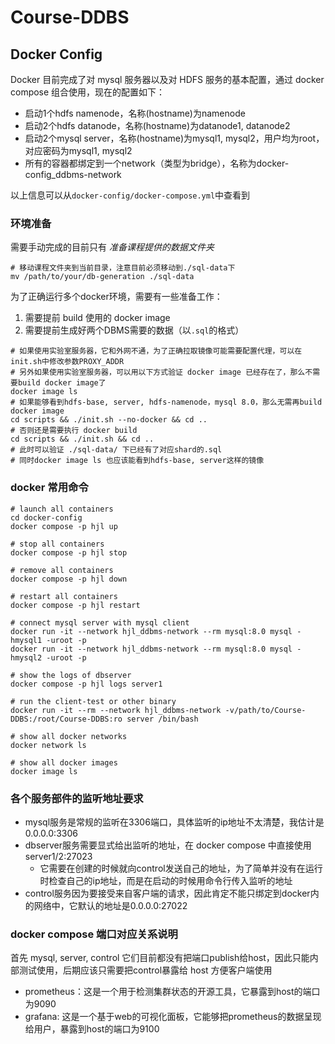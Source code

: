 # Course-DDBS

## Docker Config
Docker 目前完成了对 mysql 服务器以及对 HDFS 服务的基本配置，通过 docker compose 组合使用，现在的配置如下：

- 启动1个hdfs namenode，名称(hostname)为namenode
- 启动2个hdfs datanode，名称(hostname)为datanode1, datanode2
- 启动2个mysql server，名称(hostname)为mysql1, mysql2，用户均为root，对应密码为mysql1, mysql2
- 所有的容器都绑定到一个network（类型为bridge），名称为docker-config_ddbms-network

以上信息可以从`docker-config/docker-compose.yml`中查看到

### 环境准备
需要手动完成的目前只有 *准备课程提供的数据文件夹*

```shell
# 移动课程文件夹到当前目录，注意目前必须移动到./sql-data下
mv /path/to/your/db-generation ./sql-data
```

为了正确运行多个docker环境，需要有一些准备工作：
1. 需要提前 build 使用的 docker image
2. 需要提前生成好两个DBMS需要的数据（以`.sql`的格式）

```shell
# 如果使用实验室服务器，它和外网不通，为了正确拉取镜像可能需要配置代理，可以在init.sh中修改参数PROXY_ADDR
# 另外如果使用实验室服务器，可以用以下方式验证 docker image 已经存在了，那么不需要build docker image了
docker image ls
# 如果能够看到hdfs-base, server, hdfs-namenode，mysql 8.0，那么无需再build docker image
cd scripts && ./init.sh --no-docker && cd ..
# 否则还是需要执行 docker build
cd scripts && ./init.sh && cd ..
# 此时可以验证 ./sql-data/ 下已经有了对应shard的.sql
# 同时docker image ls 也应该能看到hdfs-base, server这样的镜像
```
### docker 常用命令
```shell
# launch all containers
cd docker-config
docker compose -p hjl up

# stop all containers
docker compose -p hjl stop

# remove all containers
docker compose -p hjl down

# restart all containers
docker compose -p hjl restart

# connect mysql server with mysql client
docker run -it --network hjl_ddbms-network --rm mysql:8.0 mysql -hmysql1 -uroot -p
docker run -it --network hjl_ddbms-network --rm mysql:8.0 mysql -hmysql2 -uroot -p

# show the logs of dbserver
docker compose -p hjl logs server1

# run the client-test or other binary
docker run -it --rm --network hjl_ddbms-network -v/path/to/Course-DDBS:/root/Course-DDBS:ro server /bin/bash

# show all docker networks
docker network ls

# show all docker images
docker image ls
```
### 各个服务部件的监听地址要求
- mysql服务是常规的监听在3306端口，具体监听的ip地址不太清楚，我估计是0.0.0.0:3306
- dbserver服务需要显式给出监听的地址，在 docker compose 中直接使用server1/2:27023
    - 它需要在创建的时候就向control发送自己的地址，为了简单并没有在运行时检查自己的ip地址，而是在启动的时候用命令行传入监听的地址
- control服务因为要接受来自客户端的请求，因此肯定不能只绑定到docker内的网络中，它默认的地址是0.0.0.0:27022
### docker compose 端口对应关系说明
首先 mysql, server, control 它们目前都没有把端口publish给host，因此只能内部测试使用，后期应该只需要把control暴露给 host 方便客户端使用

- prometheus：这是一个用于检测集群状态的开源工具，它暴露到host的端口为9090
- grafana: 这是一个基于web的可视化面板，它能够把prometheus的数据呈现给用户，暴露到host的端口为9100